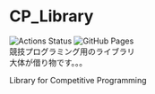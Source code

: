 # CP_Library
![Actions Status](https://github.com/VvyLw/CP_Library/workflows/verify/badge.svg)
![GitHub Pages](https://img.shields.io/static/v1?label=GitHub+Pages&message=+&color=brightgreen&logo=github)  
競技プログラミング用のライブラリ  
大体が借り物です。。。
  
Library for Competitive Programming